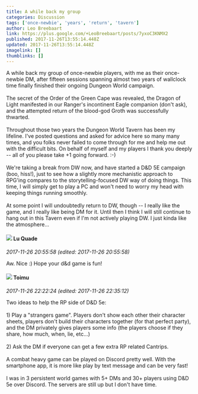 ```yaml
---
title: A while back my group
categories: Discussion
tags: ['once-newbie', 'years', 'return', 'tavern']
author: Leo Breebaart
link: https://plus.google.com/+LeoBreebaart/posts/7yxoC3KNMX2
published: 2017-11-26T13:55:14.448Z
updated: 2017-11-26T13:55:14.448Z
imagelink: []
thumblinks: []
---
```


A while back my group of once-newbie players, with me as their once-newbie DM, after fifteen sessions spanning almost two years of wallclock time finally finished their ongoing Dungeon World campaign. <br /><br />The secret of the Order of the Green Cape was revealed, the Dragon of Light manifested in our Ranger&#39;s incontinent Eagle companion (don&#39;t ask), and the attempted return of the blood-god Groth was successfully thwarted.<br /><br />Throughout those two years the Dungeon World Tavern has been my lifeline. I&#39;ve posted questions and asked for advice here so many many times, and you folks never failed to come through for me and help me out with the difficult bits. On behalf of myself and my players I thank you deeply -- all of you please take +1 going forward. :-)<br /><br />We&#39;re taking a break from DW now, and have started a D&amp;D 5E campaign (boo, hiss!), just to see how a slightly more mechanistic approach to RPG&#39;ing compares to the storytelling-focused DW way of doing things. This time, I will simply get to play a PC and won&#39;t need to worry my head with keeping things running smoothly.<br /><br />At some point I will undoubtedly return to DW, though -- I really like the game, and I really like being DM for it. Until then I think I will still continue to hang out in this Tavern even if I&#39;m not actively playing DW. I just kinda like the atmosphere...<br />
<div id='comment z122u15ouvjit3rtd23qi1wgrzvjwbyyr04'>
  <h4><img src='{{site.baseurl}}//images/avatars/100509283038661879827_photo.jpg'> Lu Quade</h4>
      <p><cite>2017-11-26 20:55:58 (edited: 2017-11-26 20:55:58)</cite></p>
        <p>Aw. Nice :) Hope your d&amp;d game is fun!</p>
</div>
        

<div id='comment z122u15ouvjit3rtd23qi1wgrzvjwbyyr04'>
  <h4><img src='{{site.baseurl}}//images/avatars/102689626815307249034_photo.jpg'> Toimu</h4>
      <p><cite>2017-11-26 22:22:24 (edited: 2017-11-26 22:35:12)</cite></p>
        <p>Two ideas to help the RP side of D&amp;D 5e:<br /><br />1) Play a &quot;strangers game&quot;. Players don&#39;t show each other their character sheets, players don&#39;t build their characters together (for that perfect party), and the DM privately gives players some info (the players choose if they share, how much, when, lie, etc...)<br /><br />2) Ask the DM if everyone can get a few extra RP related Cantrips.<br /><br />A combat heavy game can be played on Discord pretty well.  With the smartphone app, it is more like play by text message and can be very fast!<br /><br />I was in 3 persistent world games with 5+ DMs and 30+ players using D&amp;D 5e over Discord.  The servers are still up but I don&#39;t have time.</p>
</div>
        
